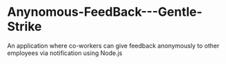 # Anynomous-FeedBack---Gentle-Strike
An application where co-workers can give feedback anonymously to other employees via notification using Node.js
